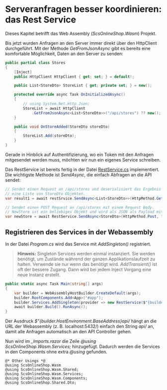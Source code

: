 # Serveranfragen besser koordinieren: das Rest Service

Dieses Kapitel betrifft das Web Assembly (*ScsOnlineShop.Wasm*) Projekt.

Bis jetzt wurden Anfragen an den Server immer direkt über den HttpClient durchgeführt.
Mit der Methode *GetFromJsonAsync* gibt es bereits eine komfortable Möglichkeit, Daten
an den Server zu senden:

```c#
public partial class Stores
{
    [Inject]
    public HttpClient HttpClient { get; set; } = default!;

    public List<StoreDto> StoreList { get; private set; } = new();

    protected override async Task OnInitializedAsync()
    {
        // using System.Net.Http.Json;
        StoreList = await HttpClient
            .GetFromJsonAsync<List<StoreDto>>("/api/stores") ?? new();
    }

    public void OnStoreAdded(StoreDto storeDto)
    {
        StoreList.Add(storeDto);
    }
}
```
Gerade in Hinblick auf Authentifizierung, wo ein Token mit den Anfragen mitgesendet werden
muss, möchten wir nun ein eigenes Service schreiben.

Das RestService ist bereits fertig in der Datei [RestService.cs](ScsOnlineShop/ScsOnlineShop.Wasm/Services/RestService.cs)
implementiert. Die wichtigste Methode ist *SendAsync*, die einfach Abfragen an die API sendet:

```c#
// Sendet einen Request an /api/stores und deserialisiert das Ergebnis in
// eine Liste von StoreDto Objekten.
var result1 = await restSrvice.SendAsync<List<StoreDto>>(HttpMethod.Get, "stores");

// Sendet einen POST Request an /api/stores mit einem Request Body.
// NewStore ist ein beliebiges Objekt und wird als JSON als Payload mit dem Request mitgesendet.
var newStore = await RestService.SendAsync<StoreDto>(HttpMethod.Post, "stores", NewStore);
```

## Registrieren des Services in der Webassembly

In der Datei *Program.cs* wird das Service mit *AddSingleton()* registriert.

> **Hinweis:** Singleton Services werden einmal instanziert. Sie werden benötigt, um Zustände
> während der ganzen Applikationslaufzeit zu halten. Verwende sie nur wenn das benötigt wird.
> *AddTransient()* ist oft der bessere Zugang. Dann wird bei jedem Inject Vorgang eine neue
> Instanz erstellt.

```c#
public static async Task Main(string[] args)
{
    var builder = WebAssemblyHostBuilder.CreateDefault(args);
    builder.RootComponents.Add<App>("#app");
    builder.Services.AddSingleton(provider => new RestService($"{builder.HostEnvironment.BaseAddress}api/"));
    await builder.Build().RunAsync();
}
```

Der Ausdruck *$"{builder.HostEnvironment.BaseAddress}api/* hängt an die URL der Webassembly
(z. B. localhost:5432/) einfach den String *api/* an, damit alle Anfragen automatisch an den
API Controller gehen.

Nun wird im *_Imports.razor* die Zeile *@using ScsOnlineShop.Wasm.Services;* hinzugefügt.
Dadurch werden die Services in den Components ohne extra *@using* gefunden.

```
@* Other Usings *@
@using ScsOnlineShop.Wasm
@using ScsOnlineShop.Wasm.Shared;
@using ScsOnlineShop.Wasm.Services;
@using ScsOnlineShop.Wasm.Components;
@using ScsOnlineShop.Shared.Dto;
```
